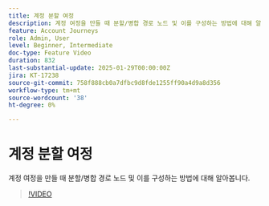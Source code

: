 ```yaml
---
title: 계정 분할 여정
description: 계정 여정을 만들 때 분할/병합 경로 노드 및 이를 구성하는 방법에 대해 알아봅니다.
feature: Account Journeys
role: Admin, User
level: Beginner, Intermediate
doc-type: Feature Video
duration: 832
last-substantial-update: 2025-01-29T00:00:00Z
jira: KT-17238
source-git-commit: 758f888cb0a7dfbc9d8fde1255ff90a4d9a8d356
workflow-type: tm+mt
source-wordcount: '38'
ht-degree: 0%

---
```



# 계정 분할 여정

계정 여정을 만들 때 분할/병합 경로 노드 및 이를 구성하는 방법에 대해 알아봅니다.

>[!VIDEO](https://video.tv.adobe.com/v/3443231/?learn=on&enablevpops)

